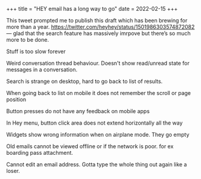 +++
title = "HEY email has a long way to go"
date = 2022-02-15
+++

This tweet prompted me to publish this draft which has been brewing for more than a year. https://twitter.com/heyhey/status/1501986303574872082 — glad that the search feature has massively imrpove but there’s so much more to be done. 


Stuff is too slow forever 

Weird conversation thread behaviour. Doesn't show read/unread state for messages in a conversation.

Search is strange on desktop, hard to go back to list of results. 

When going back to list on mobile it does not remember the scroll or page position

Button presses do not have any feedback on mobile apps 


In Hey menu, button click area does not extend horizontally all the way 

Widgets show wrong information when on airplane mode. They go empty


Old emails cannot be viewed offline or if the network is poor. for ex boarding pass attachment.


Cannot edit an email address. Gotta type the whole thing out again like a loser.